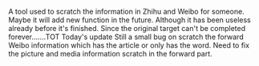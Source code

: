 A tool used to scratch the information in Zhihu and Weibo for someone. Maybe it will add new function in the future. Although it has been useless already before it's finished. Since the original target can't be completed forever.......TOT
Today's update
Still a small bug on scratch the forward Weibo information which has the article or only has the word. Need to fix the picture and media information scratch in the forward part.